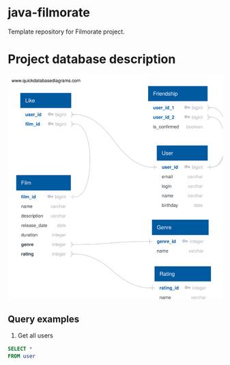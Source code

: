 # java-filmorate
Template repository for Filmorate project.

# Project database description

![Database structure scheme](/QuickDBD-Free%20Diagram%20(2).svg)

## Query examples

1. Get all users

```sql
SELECT *
FROM user
```


